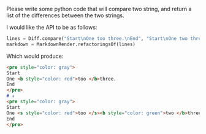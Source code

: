 Please write some python code that will compare two string, 
and return a list of the differences between the two strings.

I would like the API to be as follows:

```python
lines = Diff.compare("Start\nOne too three.\nEnd", "Start\nOne two three.\nEnd")
markdown = MarkdownRender.refactoringsOf(lines)
```

Which would produce:
```markdown
<pre style="color: gray">
Start
One <b style="color: red">too </b>three.
End
</pre>
# ⇓
<pre style="color: gray">
Start
One <s style="color: red">too </s><b style="color: green">two </b>three.
End
</pre>
```

